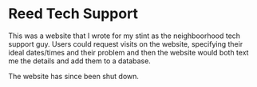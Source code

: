 # Reed Tech Support

This was a website that I wrote for my stint as the neighboorhood tech support guy.
Users could request visits on the website, specifying their ideal dates/times and their problem
and then the website would both text me the details and add them to a database.

The website has since been shut down.
 
